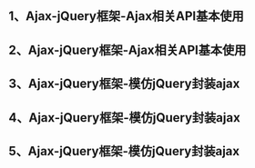 ## 1、Ajax-jQuery框架-Ajax相关API基本使用
## 2、Ajax-jQuery框架-Ajax相关API基本使用
## 3、Ajax-jQuery框架-模仿jQuery封装ajax
## 4、Ajax-jQuery框架-模仿jQuery封装ajax
## 5、Ajax-jQuery框架-模仿jQuery封装ajax